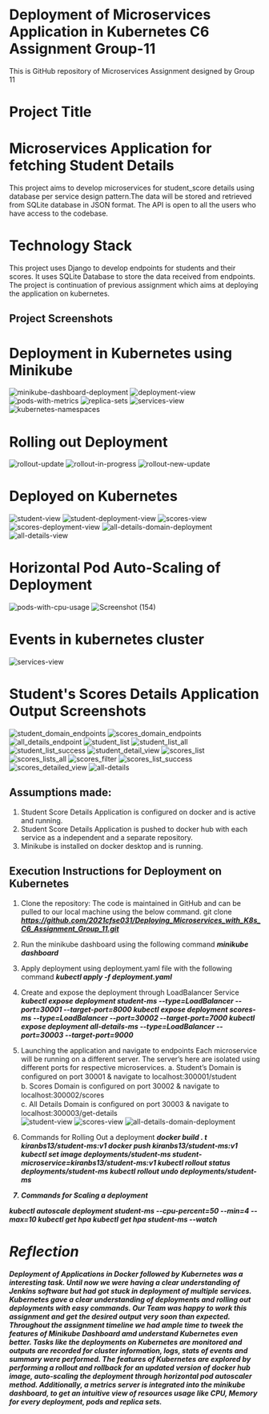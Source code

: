 # Deployment of Microservices Application in Kubernetes C6 Assignment Group-11
This is GitHub repository of Microservices Assignment designed by Group 11

# Project Title 

# Microservices Application for fetching Student Details 

This project aims to develop microservices for student_score details using database per service design pattern.The data will be stored and retrieved from SQLite database in JSON format. The API is open to all the users who have access to the codebase.


# Technology Stack

This project uses Django to develop endpoints for students and their scores. It uses SQLite Database to store the data received from endpoints. The project is continuation of previous assignment which aims at deploying the application on kubernetes.

## Project Screenshots

# Deployment in Kubernetes using Minikube 
![minikube-dashboard-deployment](https://user-images.githubusercontent.com/94062868/182042454-2e3ff2c5-0372-4690-a962-b3bd4e4ba106.png)
![deployment-view](https://user-images.githubusercontent.com/94062868/182042459-24614fd7-fe33-4fe2-b87a-57e5ad73b615.png)
![pods-with-metrics](https://user-images.githubusercontent.com/94062868/182042478-4f39e677-dbdc-4154-956a-8a1e76bb80d8.png)
![replica-sets](https://user-images.githubusercontent.com/94062868/182042496-df2b4abb-e83a-48d6-840d-9c9d91df8eed.png)
![services-view](https://user-images.githubusercontent.com/94062868/182042686-affb4ad6-e161-447a-bdec-26d127c2bc51.jpeg)
![kubernetes-namespaces](https://user-images.githubusercontent.com/94062868/182042506-46b2771a-338b-4096-9c9a-dc10bc7d1426.png)

# Rolling out Deployment 
![rollout-update](https://user-images.githubusercontent.com/94062868/182042723-a2699fef-4aa8-47e9-b269-4f7dc940181e.png)
![rollout-in-progress](https://user-images.githubusercontent.com/94062868/182042733-434ec093-00bb-4dde-b546-c88a376b9da0.png)
![rollout-new-update](https://user-images.githubusercontent.com/94062868/182042730-1abd5e9b-2f68-4313-a709-f9196855368d.png)

# Deployed on Kubernetes
![student-view](https://user-images.githubusercontent.com/94062868/182042764-f73810ca-72c1-4bb1-b879-82fb65ca3f2c.png)
![student-deployment-view](https://user-images.githubusercontent.com/94062868/182042791-d40ce4fb-d88c-4e81-aabd-9417a9292152.png)
![scores-view](https://user-images.githubusercontent.com/94062868/182042781-c9074b95-59e2-482e-ac16-072a5feda1ff.png)
![scores-deployment-view](https://user-images.githubusercontent.com/94062868/182042806-9f61951a-8da2-4912-98b3-c44a63814962.png)
![all-details-domain-deployment](https://user-images.githubusercontent.com/94062868/182042783-e14f6c3f-3adb-4f13-a981-229fa82b0aa5.png)
![all-details-view](https://user-images.githubusercontent.com/94062868/182042818-e3e681ce-710e-49a6-9ad3-78ee4eb2c0e3.png)

# Horizontal Pod Auto-Scaling of Deployment 
![pods-with-cpu-usage](https://user-images.githubusercontent.com/94062868/182042874-afb60ae6-86af-4cc0-9d75-ed29b560c331.png)
![Screenshot (154)](https://user-images.githubusercontent.com/94062868/182042881-a7defb4c-ccfe-484f-ab49-91d4432bed24.png)

# Events in kubernetes cluster 
![services-view](https://user-images.githubusercontent.com/94062868/182042913-f1d70293-c111-448e-bf79-1a82fce56fc9.png)

# Student's Scores Details Application Output Screenshots
![student_domain_endpoints](https://user-images.githubusercontent.com/94062868/170861117-4e51ff94-e2bf-4355-8bd7-6a3711e53ffa.PNG)
![scores_domain_endpoints](https://user-images.githubusercontent.com/94062868/170861125-06ef4df2-e9a0-4f48-bfd9-5a3442248f17.PNG)
![all_details_endpoint](https://user-images.githubusercontent.com/94062868/170861129-32e45e42-fbd8-4a02-9a73-461348531d65.PNG)
![student_list](https://user-images.githubusercontent.com/94062868/170861089-6e851a7b-4851-4ee3-a064-210bb705e4ff.PNG)
![student_list_all](https://user-images.githubusercontent.com/94062868/170861091-19162ce8-374a-40b9-ac1c-caf927daaa75.PNG)
![student_list_success](https://user-images.githubusercontent.com/94062868/170861094-addf57de-db12-418c-aa5d-27467c381567.PNG)
![student_detail_view](https://user-images.githubusercontent.com/94062868/170861111-f16c0d27-1934-4360-ad04-458ab33aa4f6.PNG)
![scores_list](https://user-images.githubusercontent.com/94062868/170861157-960425ba-45ef-4be5-93bd-a5e99be87e3d.PNG)
![scores_lists_all](https://user-images.githubusercontent.com/94062868/170861159-f8c4bb6f-afc9-4ce0-ac89-e3f3f42be295.PNG)
![scores_filter](https://user-images.githubusercontent.com/94062868/170861179-742202a3-ff40-465c-820e-31eeb2607e83.PNG)
![scores_list_success](https://user-images.githubusercontent.com/94062868/170861158-ad5c8032-04f2-4181-8ef4-813b65361ce4.PNG)
![scores_detailed_view](https://user-images.githubusercontent.com/94062868/170861204-aa40c372-ed67-4558-aa7c-7d4652a3e8b0.PNG)
![all-details](https://user-images.githubusercontent.com/94062868/170861209-3ebaa8ce-0b90-4f2c-823f-2417557ac667.jpeg)

## Assumptions made:
1. Student Score Details Application is configured on docker and is active and running.
2. Student Score Details Application is pushed to docker hub with each service as a independent and a separate repository.
3. Minikube is installed on docker desktop and is running.

## Execution Instructions for Deployment on Kubernetes
1. Clone the repository:
The code is maintained in GitHub and can be pulled to our local machine using the below command.
git clone <b><i>https://github.com/2021cfse031/Deploying_Microservices_with_K8s_C6_Assignment_Group_11.git</i></b>
2. Run the minikube dashboard using the following command
<b><i>minikube dashboard</i></b>
3. Apply deployment using deployment.yaml file with the following command
<b><i>kubectl apply -f deployment.yaml</i></b>
4. Create and expose the deployment through LoadBalancer Service
<b><i>kubectl expose deployment student-ms  --type=LoadBalancer  --port=30001  --target-port=8000 </i></b>
<b><i>kubectl expose deployment scores-ms  --type=LoadBalancer  --port=30002  --target-port=7000 </i></b>
<b><i>kubectl expose deployment all-details-ms  --type=LoadBalancer  --port=30003  --target-port=9000 </i></b> 
5. Launching the application and navigate to endpoints
Each microservice will be running on a different server. The server’s here are isolated using different ports for respective microservices.
a. Student’s Domain is conﬁgured on port 30001 & navigate to localhost:300001/student <br/>
b. Scores Domain is conﬁgured on port 30002 & navigate to localhost:300002/scores <br/>
c. All Details Domain is conﬁgured on port 30003 & navigate to localhost:300003/get-details <br/>
   ![student-view](https://user-images.githubusercontent.com/94062868/182042764-f73810ca-72c1-4bb1-b879-82fb65ca3f2c.png)
   ![scores-view](https://user-images.githubusercontent.com/94062868/182042781-c9074b95-59e2-482e-ac16-072a5feda1ff.png)
   ![all-details-domain-deployment](https://user-images.githubusercontent.com/94062868/182042783-e14f6c3f-3adb-4f13-a981-229fa82b0aa5.png) 

6.  Commands for Rolling Out a deployment
<b><i>docker build . t kiranbs13/student-ms:v1 </i></b>
<b><i>docker push kiranbs13/student-ms:v1 </i></b>
<b><i><b><i>kubectl set image deployments/student-ms student-microservice=kiranbs13/student-ms:v1 </i></b>
<b><i>kubectl rollout status deployments/student-ms </i></b> 
<b><i>kubectl rollout undo deployments/student-ms </i></b>

7.  Commands for Scaling a deployment
	
<b><i>kubectl autoscale deployment student-ms --cpu-percent=50 --min=4 --max=10 </i></b>
<b><i>kubectl get hpa</i></b>
<b><i>kubectl get hpa student-ms --watch</i></b>
   
# Reflection

Deployment of Applications in Docker followed by Kubernetes was a interesting task. Until now we were having a clear understanding of Jenkins software but had got stuck in deployment of multiple services. Kubernetes gave a clear understanding of deployments and rolling out deployments with easy commands. Our Team was happy to work this assignment and get the desired output very soon than expected. Throughout the assignment timeline we had ample time to tweek the features of Minikube Dashboard amd understand Kubernetes even better. Tasks like the deployments on Kubernetes are monitored and outputs are recorded for cluster information, logs, stats of events and summary were performed. The features of Kubernetes are explored by performing a rollout and rollback for an updated version of docker hub image, auto-scaling the deployment through horizontal pod autoscaler method. Additionally, a metrics server is integrated into the minikube dashboard, to get an intuitive view of resources usage like CPU, Memory for every deployment, pods and replica sets. 
